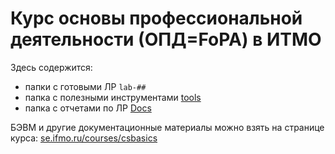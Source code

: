 # Курс основы профессиональной деятельности (ОПД=FoPA) в ИТМО

Здесь содержится:
- папки с готовыми ЛР `lab-##`
- папка с полезными инструментами [tools](tools)
- папка с отчетами по ЛР [Docs](Docs)

БЭВМ и другие документационные материалы можно взять на странице курса: 
[se.ifmo.ru/courses/csbasics](https://se.ifmo.ru/courses/csbasics)
